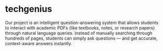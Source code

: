 # techgenius
Our project is an intelligent question-answering system that allows students to interact with academic PDFs (like textbooks, notes, or research papers) through natural language queries. Instead of manually searching through hundreds of pages, students can simply ask questions — and get accurate, context-aware answers instantly.
